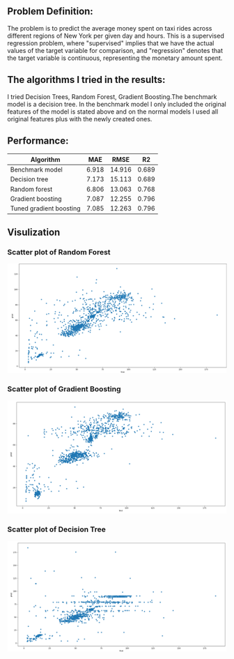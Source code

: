 ## Problem Definition:
The problem is to predict the average money spent on taxi rides across different regions of New York per given day and hours. This is a supervised regression problem, where "supervised" implies that we have the actual values of the target variable for comparison, and "regression" denotes that the target variable is continuous, representing the monetary amount spent.

## The algorithms I tried in the results:
I tried Decision Trees, Random Forest, Gradient Boosting.The benchmark model is a decision tree. In the benchmark model I only included  the original features of the model is stated above and on the normal models I used all original features plus with the newly created ones.

## Performance:
| Algorithm               | MAE   | RMSE   | R2    |
|-------------------------|-------|--------|-------|
| Benchmark model         | 6.918 | 14.916 | 0.689 |
| Decision tree           | 7.173 | 15.113 | 0.689 |
| Random forest           | 6.806 | 13.063 | 0.768 |
| Gradient boosting       | 7.087 | 12.255 | 0.796 |
| Tuned gradient boosting | 7.085 | 12.263 | 0.796 |


## Visulization

### Scatter plot of Random Forest 

![Random forest](/images/random_forest.png)
### Scatter plot of Gradient Boosting
![Gradient Boosting](/images/gradient_boosting.png)
### Scatter plot of Decision Tree
![Decision tree](/images/decision_tree.png)

